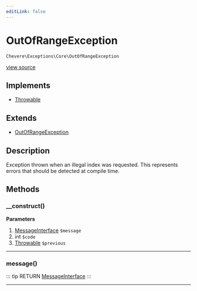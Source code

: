 ```yaml
---
editLink: false
---
```


# OutOfRangeException

`Chevere\Exceptions\Core\OutOfRangeException`

[view source](https://github.com/chevere/chevere/blob/master/exceptions/Core/OutOfRangeException.php)

## Implements

- [Throwable](https://www.php.net/manual/class.throwable)

## Extends

- [OutOfRangeException](https://www.php.net/manual/class.outofrangeexception)

## Description

Exception thrown when an illegal index was requested. This represents errors that should be detected at compile time.

## Methods

### __construct()

**Parameters**

1. [MessageInterface](../../Interfaces/Message/MessageInterface.md) `$message`
2. int `$code`
3. [Throwable](https://www.php.net/manual/class.throwable) `$previous`

---

### message()

::: tip RETURN
[MessageInterface](../../Interfaces/Message/MessageInterface.md)
:::

---
